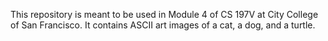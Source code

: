 This repository is meant to be used in Module 4 of CS 197V at City College of San Francisco.
It contains ASCII art images of a cat, a dog, and a turtle.
